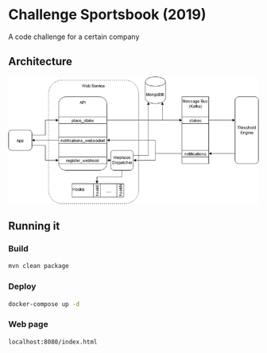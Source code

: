 # Challenge Sportsbook (2019)
A code challenge for a certain company

## Architecture
![diagram](images/diagram.png)

## Running it
### Build
```bash
mvn clean package
```

### Deploy
```bash
docker-compose up -d
```

### Web page
```
localhost:8080/index.html
```